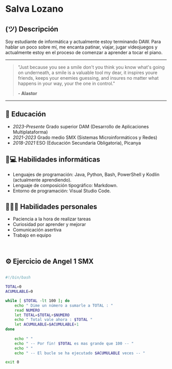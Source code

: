 # Salva Lozano

## (ツ) Descripción  

Soy estudiante de informática y actualmente estoy terminando DAW. 
Para hablar un poco sobre mí, me encanta patinar, viajar, jugar videojuegos y actualmente estoy en el proceso de comenzar a aprender a tocar el piano.

---

> "Just because you see a smile don't you think you know what's going on underneath, a smile is a valuable tool my dear, it inspires youre friends, keeps your enemies guessing, and insures no matter what happens in your way, your the one in control."  
>  
> **- Alastor**

---


## 📖 Educación

- *2023-Presente* Grado superior DAM (Desarrollo de Aplicaciones Multiplataforma)
- *2021-2023* Grado medio SMX (Sistemas Microinformáticos y Redes)
- *2018-2021* ESO (Educación Secundaria Obligatoria), Picanya

## 🚀💻 Habilidades informáticas

- Lenguajes de programación: Java, Python, Bash, PowerShell y Kodlin (actualmente aprendiendo).
- Lenguaje de composición tipográfico: Markdown.
- Entorno de programación: Visual Studio Code.

## 🚀🙍‍♂️ Habilidades personales

- Paciencia a la hora de realizar tareas
- Curiosidad por aprender y mejorar
- Comunicación asertiva
- Trabajo en equipo

<br>

## ⚙️ Ejercicio de Angel 1 SMX
```bash

#!/bin/bash

TOTAL=0
ACUMULABLE=0

while [ $TOTAL -lt 100 ]; do
	echo " Dime un número a sumarle a TOTAL : "
	read NUMERO
	let TOTAL=$TOTAL+$NUMERO
	echo " Total vale ahora : $TOTAL "
	let ACUMULABLE=$ACUMULABLE+1
done
	
	echo " "
	echo " -- Por fin! $TOTAL es mas grande que 100 -- "
	echo " "
	echo " -- El bucle se ha ejecutado $ACUMULABLE veces -- "

exit 0

```







<!--
**Leo30Salva/Leo30Salva** is a ✨ _special_ ✨ repository because its `README.md` (this file) appears on your GitHub profile.

Here are some ideas to get you started:

- 🔭 I’m currently working on ...

- 🌱 I’m currently learning ...
- 👯 I’m looking to collaborate on ...
- 🤔 I’m looking for help with ...
- 💬 Ask me about ...
- 📫 How to reach me: ...
- 😄 Pronouns: ...
- ⚡ Fun fact: ...
-->
